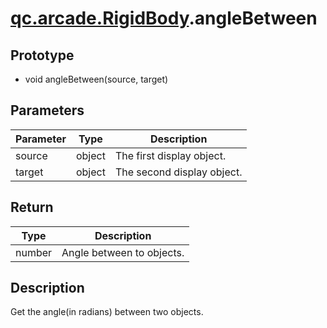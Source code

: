 # [qc.arcade.RigidBody](../RigidBody.md).angleBetween

## Prototype
* void angleBetween(source, target)

## Parameters
| Parameter | Type | Description |
| ------------- | ------------- | -------------|
| source | object | The first display object. |
| target | object | The second display object. |

## Return
| Type | Description |
| ------------- | -------------|
| number | Angle between to objects. |

## Description
Get the angle(in radians) between two objects.

